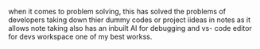when it comes to problem solving, this has solved the problems of developers taking down thier dummy codes or project iideas in notes as it allows note taking also has an inbuilt AI for debugging and vs- code editor for devs workspace
one of my best workss.
